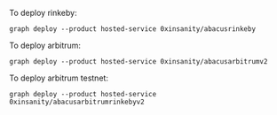 To deploy rinkeby:

`graph deploy --product hosted-service 0xinsanity/abacusrinkeby`

To deploy arbitrum:

`graph deploy --product hosted-service 0xinsanity/abacusarbitrumv2`

To deploy arbitrum testnet:

`graph deploy --product hosted-service 0xinsanity/abacusarbitrumrinkebyv2`